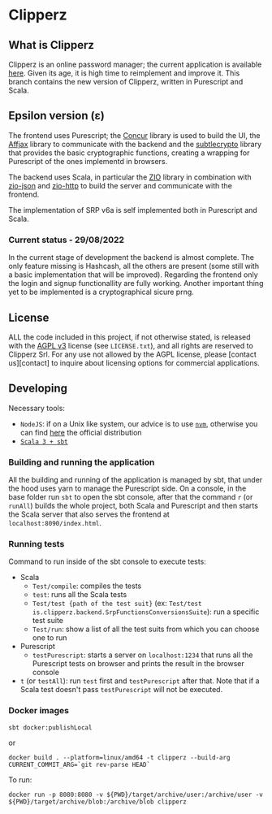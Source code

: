 # Clipperz 

## What is Clipperz
Clipperz is an online password manager; the current application is available [here](https://clipperz.is). Given its age, it is high time to reimplement and improve it. This branch contains the new version of Clipperz, written in Purescript and Scala.

## Epsilon version (ε)
The frontend uses Purescript; the [Concur](https://github.com/purescript-concur) library is used to build the UI, the [Affjax](https://github.com/purescript-contrib/purescript-affjax) library to communicate with the backend and the [subtlecrypto](https://github.com/clipperz/purescript-subtlecrypto/tree/clipperz) library that provides the basic cryptographic functions, creating a wrapping for Purescript of the ones implementd in browsers.

The backend uses Scala, in particular the [ZIO](https://github.com/zio/zio) library in combination with [zio-json](https://github.com/zio/zio-json) and [zio-http](https://github.com/dream11/zio-http) to build the server and communicate with the frontend.

The implementation of SRP v6a is self implemented both in Purescript and Scala.

### Current status - 29/08/2022
In the current stage of development the backend is almost complete. The only feature missing is Hashcash, all the others are present (some still with a basic implementation that will be improved).
Regarding the frontend only the login and signup functionallity are fully working.
Another important thing yet to be implemented is a cryptographical sicure prng.

## License
ALL the code included in this project, if not otherwise stated, is released with the [AGPL v3](http://www.gnu.org/licenses/agpl.html) license (see `LICENSE.txt`), and all rights are reserved to Clipperz Srl. For any use not allowed by the AGPL license, please [contact us][contact] to inquire about licensing options for commercial applications.

## Developing
Necessary tools:
- `NodeJS`: if on a Unix like system, our advice is to use [`nvm`](http://nvm.sh), otherwise you can find [here](https://nodejs.org/en/) the official distribution
- [`Scala 3 + sbt`](https://www.scala-lang.org/download/)

### Building and running the application
All the building and running of the application is managed by sbt, that under the hood uses yarn to manage the Purescript side.
On a console, in the base folder run `sbt` to open the sbt console, after that the command `r` (or `runAll`) builds the whole project, both Scala and Purescript and then starts the Scala server that also serves the frontend at `localhost:8090/index.html`.
 
### Running tests
Command to run inside of the sbt console to execute tests:
- Scala
	- `Test/compile`: compiles the tests
	- `test`: runs all the Scala tests
	- `Test/test {path of the test suit}` (ex: `Test/test is.clipperz.backend.SrpFunctionsConversionsSuite`): run a specific test suite
	- `Test/run`: show a list of all the test suits from which you can choose one to run
- Purescript
	- `testPurescript`: starts a server on `localhost:1234` that runs all the Purescript tests on browser and prints the result in the browser console
- `t` (or `testAll`): run `test` first and `testPurescript` after that. Note that if a Scala test doesn't pass `testPurescript` will not be executed.

### Docker images
```
sbt docker:publishLocal
```

or

```
docker build . --platform=linux/amd64 -t clipperz --build-arg CURRENT_COMMIT_ARG=`git rev-parse HEAD`
```

To run:
```
docker run -p 8080:8080 -v ${PWD}/target/archive/user:/archive/user -v ${PWD}/target/archive/blob:/archive/blob clipperz
```
